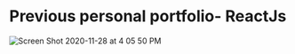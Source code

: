 
# Previous personal portfolio- ReactJs

![Screen Shot 2020-11-28 at 4 05 50 PM](https://user-images.githubusercontent.com/60779542/100515286-5b343100-3194-11eb-967c-9bef7d3453af.png)
